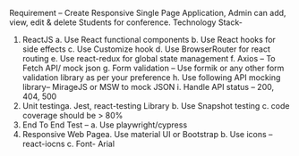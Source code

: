 Requirement – Create Responsive Single Page Application, Admin can add, view, edit & delete Students
for conference.
Technology Stack-

1. ReactJS
   a. Use React functional components
   b. Use React hooks for side effects
   c. Use Customize hook
   d. Use BrowserRouter for react routing
   e. Use react-redux for global state management
   f. Axios – To Fetch API/ mock json
   g. Form validation – Use formik or any other form validation library as per your
   preference
   h. Use following API mocking library– MirageJS or MSW to mock JSON
   i. Handle API status – 200, 404, 500
2. Unit testinga. Jest, react-testing Library
   b. Use Snapshot testing
   c. code coverage should be > 80%
3. End To End Test –
   a. Use playwright/cypress
4. Responsive Web Pagea. Use material UI or Bootstrap
   b. Use icons – react-iocns
   c. Font- Arial
